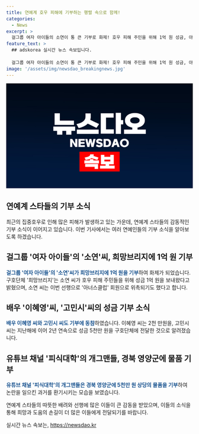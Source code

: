 ```yaml
---
title: 연예계 호우 피해에 기부하는 행렬 속으로 함께!
categories:
  - News
excerpt: >
  걸그룹 여자 아이들의 소연이 통 큰 기부로 화제! 호우 피해 주민을 위해 1억 원 성금, 아너스클럽 회원으로 위촉. 배우들도 동참, 이혜영 2천 만원, 고민시 2년 연속 5천만 원 기부. 유튜브 채널 피식대학도 경북 영양군에 5천만 원 상당 물품 기부. 연예인들의 풍성한 선행에 이목 집중! (제보: 02-781-1234, 4444 / kbs1234@kbs.co.kr / KBS제보 카카오톡 채널) (구독: 네이버, 유튜브 KBS뉴스)
feature_text: >
  ## adskorea 실시간 뉴스 속보입니다.

  걸그룹 여자 아이들의 소연이 통 큰 기부로 화제! 호우 피해 주민을 위해 1억 원 성금, 아너스클럽 회원으로 위촉. 배우들도 동참, 이혜영 2천 만원, 고민시 2년 연속 5천만 원 기부. 유튜브 채널 피식대학도 경북 영양군에 5천만 원 상당 물품 기부. 연예인들의 풍성한 선행에 이목 집중! (제보: 02-781-1234, 4444 / kbs1234@kbs.co.kr / KBS제보 카카오톡 채널) (구독: 네이버, 유튜브 KBS뉴스)
image: '/assets/img/newsdao_breakingnews.jpg'
---
```


<p><img src="/assets/img/newsdao_breakingnews.jpg" alt="adskorea 속보" /></p>

<h2>연예계 스타들의 기부 소식</h2>

<p data-ke-size="size16">최근의 집중호우로 인해 많은 피해가 발생하고 있는 가운데, 연예계 스타들의 감동적인 기부 소식이 이어지고 있습니다. 이번 기사에서는 여러 연예인들의 기부 소식을 알아보도록 하겠습니다.</p>

<h2>걸그룹 '여자 아이들'의 '소연'씨, 희망브리지에 1억 원 기부</h2>

<p><b><span style="color: #1a5490;">걸그룹 '여자 아이들'의 '소연'씨가 희망브리지에 1억 원을 기부</span></b>하여 화제가 되었습니다. 구호단체 '희망브리지'는 소연 씨가 호우 피해 주민들을 위해 성금 1억 원을 보내왔다고 밝혔으며, 소연 씨는 이번 선행으로 '아너스클럽' 회원으로 위촉되기도 했다고 합니다.</p>

<h2>배우 '이혜영'씨, '고민시'씨의 성금 기부 소식</h2>

<p><b><span style="color: #1a5490;">배우 이혜영 씨와 고민시 씨도 기부에 동참</span></b>하였습니다. 이혜영 씨는 2천 만원을, 고민시 씨는 지난해에 이어 2년 연속으로 성금 5천만 원을 구호단체에 전달한 것으로 알려졌습니다.</p>

<h2>유튜브 채널 '피식대학'의 개그맨들, 경북 영양군에 물품 기부</h2>

<p><b><span style="color: #1a5490;">유튜브 채널 '피식대학'의 개그맨들은 경북 영양군에 5천만 원 상당의 물품을 기부</span></b>하여 논란을 일으킨 과거를 환기시키는 모습을 보였습니다.</p>

<p>연예계 스타들의 따뜻한 배려와 선행에 많은 이들이 큰 감동을 받았으며, 이들의 소식을 통해 희망과 도움의 손길이 더 많은 이들에게 전달되기를 바랍니다.</p>
실시간 뉴스 속보는, <a href="https://newsdao.kr" rel="dofollow">https://newsdao.kr</a>


